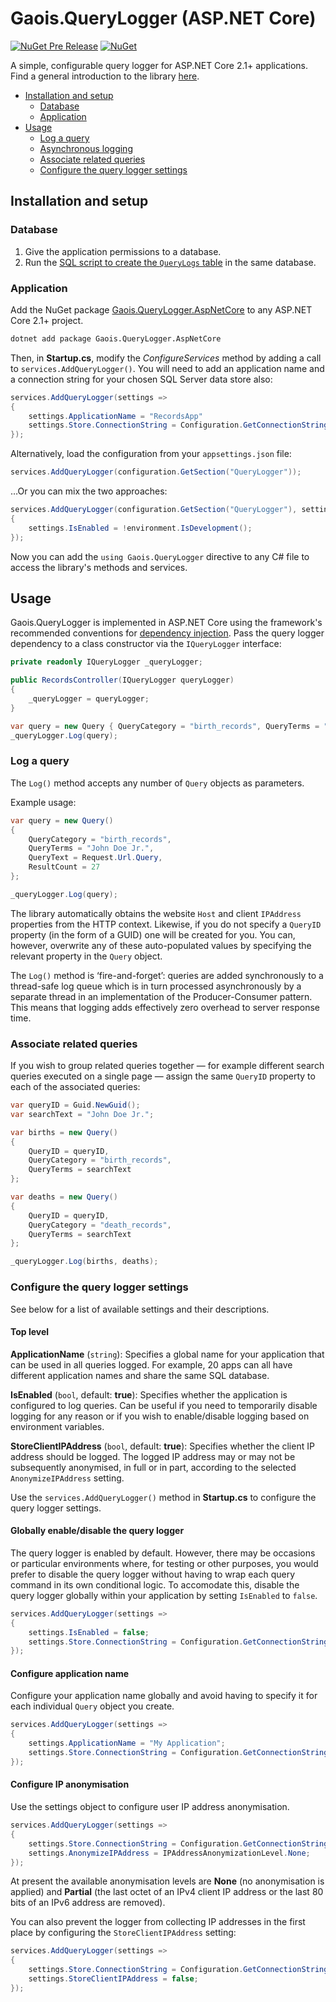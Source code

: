 # Gaois.QueryLogger (ASP.NET Core)

[![NuGet Pre Release](https://img.shields.io/nuget/vpre/Gaois.QueryLogger.AspNetCore.svg)](https://www.nuget.org/packages/Gaois.QueryLogger.AspNetCore/)
[![NuGet](https://img.shields.io/nuget/dt/Gaois.QueryLogger.AspNetCore.svg)](https://www.nuget.org/packages/Gaois.QueryLogger.AspNetCore/)

A simple, configurable query logger for ASP.NET Core 2.1+ applications. Find a general introduction to the library [here](https://github.com/gaois/Gaois.QueryLogger).

- [Installation and setup](#installation-and-setup)
  - [Database](#database)
  - [Application](#application)
- [Usage](#usage)
  - [Log a query](#log-a-query)
  - [Asynchronous logging](#asynchronous-logging)
  - [Associate related queries](#associate-related-queries)
  - [Configure the query logger settings](#configure-the-query-logger-settings)

## Installation and setup

### Database

1. Give the application permissions to a database.
2. Run the [SQL script to create the `QueryLogs` table](https://github.com/gaois/Gaois.QueryLogger/tree/master/DBScripts) in the same database.

### Application

Add the NuGet package [Gaois.QueryLogger.AspNetCore](https://www.nuget.org/packages/Gaois.QueryLogger.AspNetCore/) to any ASP.NET Core 2.1+ project.

```cmd
dotnet add package Gaois.QueryLogger.AspNetCore
```

Then, in **Startup.cs**, modify the *ConfigureServices* method by adding a call to `services.AddQueryLogger()`. You will need to add an application name and a connection string for your chosen SQL Server data store also:

```csharp
services.AddQueryLogger(settings =>
{
    settings.ApplicationName = "RecordsApp"
    settings.Store.ConnectionString = Configuration.GetConnectionString("query_logger");
});
```
Alternatively, load the configuration from your `appsettings.json` file:

```csharp
services.AddQueryLogger(configuration.GetSection("QueryLogger"));
```

…Or you can mix the two approaches:

```csharp
services.AddQueryLogger(configuration.GetSection("QueryLogger"), settings =>
{
    settings.IsEnabled = !environment.IsDevelopment();
});
```

Now you can add the `using Gaois.QueryLogger` directive to any C# file to access the library's methods and services.

## Usage

Gaois.QueryLogger is implemented in ASP.NET Core using the framework's recommended conventions for [dependency injection](https://docs.microsoft.com/en-us/aspnet/core/fundamentals/dependency-injection). Pass the query logger dependency to a class constructor via the `IQueryLogger` interface:

```csharp
private readonly IQueryLogger _queryLogger;

public RecordsController(IQueryLogger queryLogger)
{
    _queryLogger = queryLogger;
}

var query = new Query { QueryCategory = "birth_records", QueryTerms = "test", QueryText = Request.Url.Query };
_queryLogger.Log(query);
```

### Log a query

The `Log()` method accepts any number of `Query` objects as parameters.

Example usage:

```csharp
var query = new Query()
{
    QueryCategory = "birth_records",
    QueryTerms = "John Doe Jr.",
    QueryText = Request.Url.Query,
    ResultCount = 27
};

_queryLogger.Log(query);
```

The library automatically obtains the website `Host` and client `IPAddress` properties from the HTTP context. Likewise, if you do not specify a `QueryID` property (in the form of a GUID) one will be created for you. You can, however, overwrite any of these auto-populated values by specifying the relevant property in the `Query` object.

The `Log()` method is ‘fire-and-forget’: queries are added synchronously to a thread-safe log queue which is in turn processed asynchronously by a separate thread in an implementation of the Producer-Consumer pattern. This means that logging adds effectively zero overhead to server response time.

### Associate related queries

If you wish to group related queries together — for example different search queries executed on a single page — assign the same `QueryID` property to each of the associated queries:

```csharp
var queryID = Guid.NewGuid();
var searchText = "John Doe Jr.";

var births = new Query()
{
    QueryID = queryID,
    QueryCategory = "birth_records",
    QueryTerms = searchText
};

var deaths = new Query()
{
    QueryID = queryID,
    QueryCategory = "death_records",
    QueryTerms = searchText
};

_queryLogger.Log(births, deaths);
```

### Configure the query logger settings

See below for a list of available settings and their descriptions.

#### Top level

**ApplicationName** (`string`): Specifies a global name for your application that can be used in all queries logged. For example, 20 apps can all have different application names and share the same SQL database.

**IsEnabled** (`bool`, default: **true**): Specifies whether the application is configured to log queries. Can be useful if you need to temporarily disable logging for any reason or if you wish to enable/disable logging based on environment variables.

**StoreClientIPAddress** (`bool`, default: **true**): Specifies whether the client IP address should be logged. The logged IP address may or may not be subsequently anonymised, in full or in part, according to the selected `AnonymizeIPAddress` setting.

Use the `services.AddQueryLogger()` method in **Startup.cs** to configure the query logger settings.

#### Globally enable/disable the query logger

The query logger is enabled by default. However, there may be occasions or particular environments where, for testing or other purposes, you would prefer to disable the query logger without having to wrap each query command in its own conditional logic. To accomodate this, disable the query logger globally within your application by setting `IsEnabled` to `false`.

```csharp
services.AddQueryLogger(settings =>
{
    settings.IsEnabled = false;
    settings.Store.ConnectionString = Configuration.GetConnectionString("query_logger");
});
```

#### Configure application name

Configure your application name globally and avoid having to specify it for each individual `Query` object you create.

```csharp
services.AddQueryLogger(settings =>
{
    settings.ApplicationName = "My Application";
    settings.Store.ConnectionString = Configuration.GetConnectionString("query_logger");
});
```

#### Configure IP anonymisation

Use the settings object to configure user IP address anonymisation.

```csharp
services.AddQueryLogger(settings =>
{
    settings.Store.ConnectionString = Configuration.GetConnectionString("query_logger");
    settings.AnonymizeIPAddress = IPAddressAnonymizationLevel.None;
});
```

At present the available anonymisation levels are **None** (no anonymisation is applied) and **Partial** (the last octet of an IPv4 client IP address or the last 80 bits of an IPv6 address are removed).

You can also prevent the logger from collecting IP addresses in the first place by configuring the `StoreClientIPAddress` setting:

```csharp
services.AddQueryLogger(settings =>
{
    settings.Store.ConnectionString = Configuration.GetConnectionString("query_logger");
    settings.StoreClientIPAddress = false;
});
```
